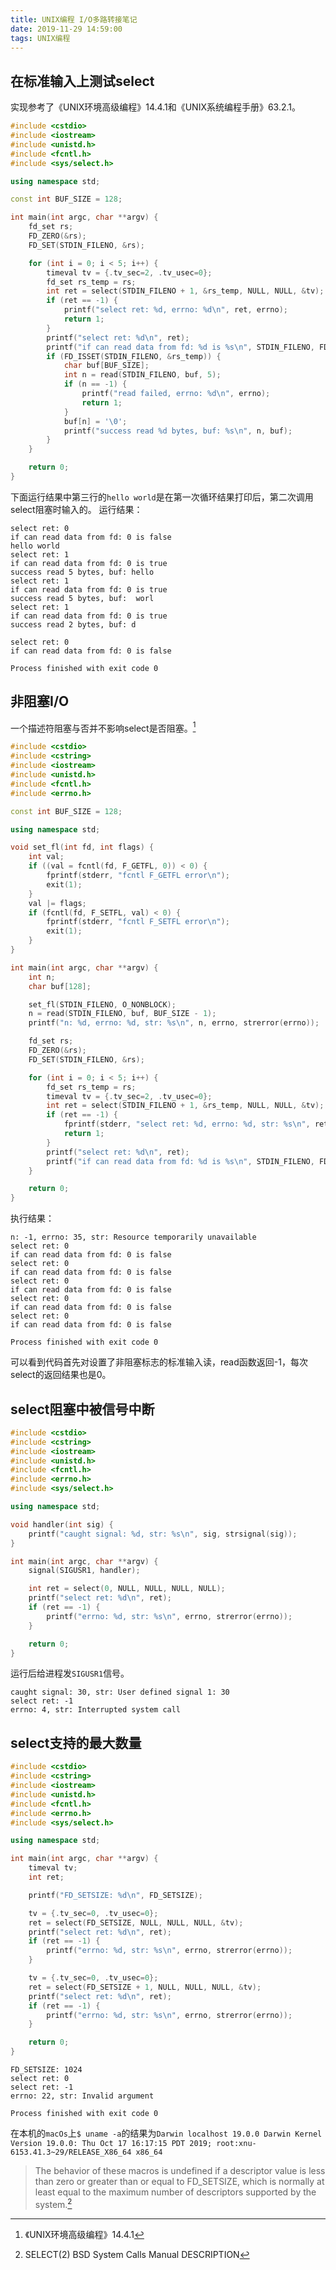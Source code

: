 ```yaml
---
title: UNIX编程 I/O多路转接笔记
date: 2019-11-29 14:59:00
tags: UNIX编程
---
```


## 在标准输入上测试select
实现参考了《UNIX环境高级编程》14.4.1和《UNIX系统编程手册》63.2.1。
```cpp
#include <cstdio>
#include <iostream>
#include <unistd.h>
#include <fcntl.h>
#include <sys/select.h>

using namespace std;

const int BUF_SIZE = 128;

int main(int argc, char **argv) {
    fd_set rs;
    FD_ZERO(&rs);
    FD_SET(STDIN_FILENO, &rs);

    for (int i = 0; i < 5; i++) {
        timeval tv = {.tv_sec=2, .tv_usec=0};
        fd_set rs_temp = rs;
        int ret = select(STDIN_FILENO + 1, &rs_temp, NULL, NULL, &tv);
        if (ret == -1) {
            printf("select ret: %d, errno: %d\n", ret, errno);
            return 1;
        }
        printf("select ret: %d\n", ret);
        printf("if can read data from fd: %d is %s\n", STDIN_FILENO, FD_ISSET(STDIN_FILENO, &rs_temp) ? "true" : "false");
        if (FD_ISSET(STDIN_FILENO, &rs_temp)) {
            char buf[BUF_SIZE];
            int n = read(STDIN_FILENO, buf, 5);
            if (n == -1) {
                printf("read failed, errno: %d\n", errno);
                return 1;
            }
            buf[n] = '\0';
            printf("success read %d bytes, buf: %s\n", n, buf);
        }
    }

    return 0;
}
```
下面运行结果中第三行的`hello world`是在第一次循环结果打印后，第二次调用select阻塞时输入的。
运行结果：
```
select ret: 0
if can read data from fd: 0 is false
hello world
select ret: 1
if can read data from fd: 0 is true
success read 5 bytes, buf: hello
select ret: 1
if can read data from fd: 0 is true
success read 5 bytes, buf:  worl
select ret: 1
if can read data from fd: 0 is true
success read 2 bytes, buf: d

select ret: 0
if can read data from fd: 0 is false

Process finished with exit code 0
```


## 非阻塞I/O
一个描述符阻塞与否并不影响select是否阻塞。[^select_block_fd]
```cpp
#include <cstdio>
#include <cstring>
#include <iostream>
#include <unistd.h>
#include <fcntl.h>
#include <errno.h>

const int BUF_SIZE = 128;

using namespace std;

void set_fl(int fd, int flags) {
    int val;
    if ((val = fcntl(fd, F_GETFL, 0)) < 0) {
        fprintf(stderr, "fcntl F_GETFL error\n");
        exit(1);
    }
    val |= flags;
    if (fcntl(fd, F_SETFL, val) < 0) {
        fprintf(stderr, "fcntl F_SETFL error\n");
        exit(1);
    }
}

int main(int argc, char **argv) {
    int n;
    char buf[128];

    set_fl(STDIN_FILENO, O_NONBLOCK);
    n = read(STDIN_FILENO, buf, BUF_SIZE - 1);
    printf("n: %d, errno: %d, str: %s\n", n, errno, strerror(errno));

    fd_set rs;
    FD_ZERO(&rs);
    FD_SET(STDIN_FILENO, &rs);

    for (int i = 0; i < 5; i++) {
        fd_set rs_temp = rs;
        timeval tv = {.tv_sec=2, .tv_usec=0};
        int ret = select(STDIN_FILENO + 1, &rs_temp, NULL, NULL, &tv);
        if (ret == -1) {
            fprintf(stderr, "select ret: %d, errno: %d, str: %s\n", ret, errno, strerror(errno));
            return 1;
        }
        printf("select ret: %d\n", ret);
        printf("if can read data from fd: %d is %s\n", STDIN_FILENO, FD_ISSET(STDIN_FILENO, &rs_temp) ? "true" : "false");
    }

    return 0;
}
```
执行结果：
```
n: -1, errno: 35, str: Resource temporarily unavailable
select ret: 0
if can read data from fd: 0 is false
select ret: 0
if can read data from fd: 0 is false
select ret: 0
if can read data from fd: 0 is false
select ret: 0
if can read data from fd: 0 is false
select ret: 0
if can read data from fd: 0 is false

Process finished with exit code 0
```
可以看到代码首先对设置了非阻塞标志的标准输入读，read函数返回-1，每次select的返回结果也是0。


## select阻塞中被信号中断
```cpp
#include <cstdio>
#include <cstring>
#include <iostream>
#include <unistd.h>
#include <fcntl.h>
#include <errno.h>
#include <sys/select.h>

using namespace std;

void handler(int sig) {
    printf("caught signal: %d, str: %s\n", sig, strsignal(sig));
}

int main(int argc, char **argv) {
    signal(SIGUSR1, handler);

    int ret = select(0, NULL, NULL, NULL, NULL);
    printf("select ret: %d\n", ret);
    if (ret == -1) {
        printf("errno: %d, str: %s\n", errno, strerror(errno));
    }

    return 0;
}
```
运行后给进程发`SIGUSR1`信号。
```
caught signal: 30, str: User defined signal 1: 30
select ret: -1
errno: 4, str: Interrupted system call
```


## select支持的最大数量
```cpp
#include <cstdio>
#include <cstring>
#include <iostream>
#include <unistd.h>
#include <fcntl.h>
#include <errno.h>
#include <sys/select.h>

using namespace std;

int main(int argc, char **argv) {
    timeval tv;
    int ret;

    printf("FD_SETSIZE: %d\n", FD_SETSIZE);

    tv = {.tv_sec=0, .tv_usec=0};
    ret = select(FD_SETSIZE, NULL, NULL, NULL, &tv);
    printf("select ret: %d\n", ret);
    if (ret == -1) {
        printf("errno: %d, str: %s\n", errno, strerror(errno));
    }

    tv = {.tv_sec=0, .tv_usec=0};
    ret = select(FD_SETSIZE + 1, NULL, NULL, NULL, &tv);
    printf("select ret: %d\n", ret);
    if (ret == -1) {
        printf("errno: %d, str: %s\n", errno, strerror(errno));
    }

    return 0;
}
```
```
FD_SETSIZE: 1024
select ret: 0
select ret: -1
errno: 22, str: Invalid argument

Process finished with exit code 0
```
在本机的`macOs`上`$ uname -a`的结果为`Darwin localhost 19.0.0 Darwin Kernel Version 19.0.0: Thu Oct 17 16:17:15 PDT 2019; root:xnu-6153.41.3~29/RELEASE_X86_64 x86_64`
> The behavior of these macros is undefined if a descriptor value is less than zero or greater than or equal to FD\_SETSIZE, which is normally at least equal to the maximum number of descriptors supported by the system.[^man_select]


[^select_block_fd]: 《UNIX环境高级编程》14.4.1
[^man_select]: SELECT(2) BSD System Calls Manual DESCRIPTION